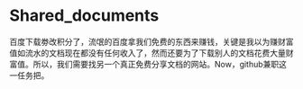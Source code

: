 # Shared_documents
百度下载劵改积分了，流氓的百度拿我们免费的东西来赚钱，关键是我以为赚财富值如流水的文档现在都没有任何收入了，然而还要为了下载别人的文档花费大量财富值。所以，我们需要找另一个真正免费分享文档的网站。Now，github兼职这一任务把。
